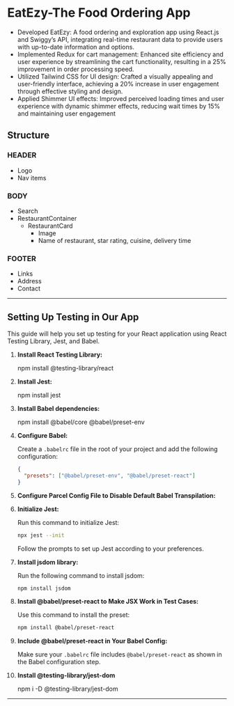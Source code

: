 # EatEzy-The Food Ordering App
- Developed EatEzy: A food ordering and exploration app using React.js and Swiggy’s API, integrating real-time restaurant data to provide users with up-to-date information and options.
- Implemented Redux for cart management: Enhanced site efficiency and user experience by streamlining the cart functionality, resulting in a 25% improvement in order processing speed.
- Utilized Tailwind CSS for UI design: Crafted a visually appealing and user-friendly interface, achieving a 20% increase in user engagement through effective styling and design.
- Applied Shimmer UI effects: Improved perceived loading times and user experience with dynamic shimmer effects, reducing wait times by 15% and maintaining user engagement
  
## Structure

### HEADER

- Logo
- Nav items

### BODY

- Search
- RestaurantContainer
  - RestaurantCard
    - Image
    - Name of restaurant, star rating, cuisine, delivery time

### FOOTER

- Links
- Address
- Contact

---

## Setting Up Testing in Our App

This guide will help you set up testing for your React application using React Testing Library, Jest, and Babel.

1. **Install React Testing Library:**

   npm install @testing-library/react

2. **Install Jest:**

   npm install jest

3. **Install Babel dependencies:**

   npm install @babel/core @babel/preset-env

4. **Configure Babel:**

   Create a `.babelrc` file in the root of your project and add the following configuration:

   ```json
   {
     "presets": ["@babel/preset-env", "@babel/preset-react"]
   }
   ```

5. **Configure Parcel Config File to Disable Default Babel Transpilation:**

6. **Initialize Jest:**

   Run this command to initialize Jest:

   ```bash
   npx jest --init
   ```

   Follow the prompts to set up Jest according to your preferences.

7. **Install jsdom library:**

   Run the following command to install jsdom:

   ```bash
   npm install jsdom
   ```

8. **Install @babel/preset-react to Make JSX Work in Test Cases:**

   Use this command to install the preset:

   ```bash
   npm install @babel/preset-react
   ```

9. **Include @babel/preset-react in Your Babel Config:**

   Make sure your `.babelrc` file includes `@babel/preset-react` as shown in the Babel configuration step.

10. **Install @testing-library/jest-dom**

    npm i -D @testing-library/jest-dom

---
